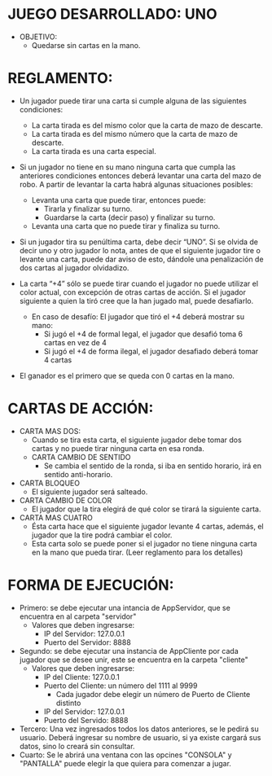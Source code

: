 
# JUEGO DESARROLLADO: UNO
- OBJETIVO:
  - Quedarse sin cartas en la mano.



# REGLAMENTO:
  - Un jugador puede tirar una carta si cumple alguna de las siguientes condiciones:
    - La carta tirada es del mismo color que la carta de mazo de descarte.
    - La carta tirada es del mismo número que la carta de mazo de descarte.
    - La carta tirada es una carta especial.
  - Si un jugador no tiene en su mano ninguna carta que cumpla las anteriores condiciones entonces deberá levantar una carta del mazo de robo. A partir de levantar la carta habrá algunas situaciones posibles:
    - Levanta una carta que puede tirar, entonces puede:
      - Tirarla y finalizar su turno.
      - Guardarse la carta (decir paso) y finalizar su turno.
    - Levanta una carta que no puede tirar y finaliza su turno.
  - Si un jugador tira su penúltima carta, debe decir “UNO”. Si se olvida de decir uno y otro jugador lo nota, antes de que el siguiente jugador tire o levante una carta, puede dar aviso de esto, dándole una penalización de dos cartas al jugador olvidadizo.
  - La carta “+4” sólo se puede tirar cuando el jugador no puede utilizar el color actual, con excepción de otras cartas de acción. Si el jugador siguiente a quien la tiró cree que la han jugado mal, puede desafiarlo.
    - En caso de desafío: El jugador que tiró el +4 deberá mostrar su mano: 
      - Si jugó el +4 de formal legal, el jugador que desafió toma 6 cartas en vez de 4
      - Si jugó el +4 de forma ilegal, el jugador desafiado deberá tomar 4 cartas


  - El ganador es el primero que se queda con 0 cartas en la mano.



  # CARTAS DE ACCIÓN:
  - CARTA MAS DOS:
      - Cuando se tira esta carta, el siguiente jugador debe tomar dos cartas y no puede tirar ninguna carta en esa ronda.
    - CARTA CAMBIO DE SENTIDO
      - Se cambia el sentido de la ronda, si iba en sentido horario, irá en sentido anti-horario. 
  - CARTA BLOQUEO
    - El siguiente jugador será salteado.
  - CARTA CAMBIO DE COLOR
    - El jugador que la tira elegirá de qué color se tirará la siguiente carta.
  - CARTA MAS CUATRO
    - Ésta carta hace que el siguiente jugador levante 4 cartas, además, el jugador que la tire podrá cambiar el color.
    - Esta carta solo se puede poner si el jugador no tiene ninguna carta en la mano que pueda tirar. (Leer reglamento para los detalles)

# FORMA DE EJECUCIÓN:
  - Primero: se debe ejecutar una intancia de AppServidor, que se encuentra en al carpeta "servidor"
    - Valores que deben ingresarse:
      - IP del Servidor: 127.0.0.1
      - Puerto del Servidor: 8888
  - Segundo: se debe ejecutar una instancia de AppCliente por cada jugador que se desee unir, este se encuentra en la carpeta "cliente"
    - Valores que deben ingresarse:
      - IP del Cliente: 127.0.0.1
      - Puerto del Cliente: un número del 1111 al 9999
        - Cada jugador debe elegir un número de Puerto de Cliente distinto
      - IP del Servidor: 127.0.0.1
      - Puerto del Servido: 8888
  - Tercero: Una vez ingresados todos los datos anteriores, se le pedirá su usuario. Deberá ingresar su nombre de usuario, si ya existe cargará sus datos, sino lo creará sin consultar.
  - Cuarto: Se le abrirá una ventana con las opcines "CONSOLA" y "PANTALLA" puede elegir la que quiera para comenzar a jugar.
